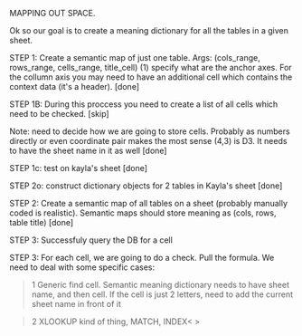 MAPPING OUT SPACE.

Ok so our goal is to create a meaning dictionary for all the tables in a given sheet.

STEP 1: Create a semantic map of just one table. Args: (cols_range, rows_range, cells_range, title_cell) (1) specify what are the anchor axes. For the collumn axis you may need to have an additional cell which contains the context data (it's a header). [done]

STEP 1B: During this proccess you need to create a list of all cells which need to be checked. [skip]

Note: need to decide how we are going to store cells. Probably as numbers directly or even coordinate pair makes the most sense (4,3) is D3. It needs to have the sheet name in it as well [done]

STEP 1c: test on kayla's sheet [done]

STEP 2o: construct dictionary objects for 2 tables in Kayla's sheet [done]

STEP 2: Create a semantic map of all tables on a sheet (probably manually coded is realistic). Semantic maps should store meaning as (cols, rows, table title) [done]

STEP 3: Successfuly query the DB for a cell

STEP 3: For each cell, we are going to do a check. Pull the formula. We need to deal with some specific cases:

> 1 Generic find cell. Semantic meaning dictionary needs to have sheet name, and then cell. If the cell is just 2 letters, need to add the current sheet name in front of it

> 2 XLOOKUP kind of thing, MATCH, INDEX< >
